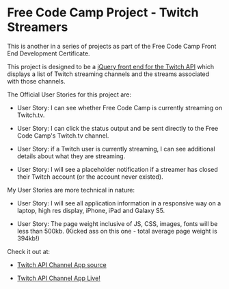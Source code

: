#   Free Code Camp Project - Twitch Streamers

This is another in a series of projects as part of the Free Code Camp Front End Development Certificate.

This project is designed to be a [jQuery front end for the Twitch API](https://www.freecodecamp.com/en/challenges/intermediate-front-end-development-projects/use-the-twitchtv-json-api) which displays a list of Twitch streaming channels and the streams associated with those channels.

The Official User Stories for this project are:

* User Story: I can see whether Free Code Camp is currently streaming on Twitch.tv.

* User Story: I can click the status output and be sent directly to the Free Code Camp's Twitch.tv channel.

* User Story: if a Twitch user is currently streaming, I can see additional details about what they are streaming.

* User Story: I will see a placeholder notification if a streamer has closed their Twitch account (or the account never existed).

My User Stories are more technical in nature:

* User Story: I will see all application information in a responsive way on a laptop, high res display, iPhone, iPad and Galaxy S5.

* User Story: The page weight inclusive of JS, CSS, images, fonts will be less than 500kb. (Kicked ass on this one - total average page weight is 394kb!)

Check it out at:

* [Twitch API Channel App source](https://github.com/ricmclaughlin/fcc_twitchtv)

* [Twitch API Channel App Live!](http://ric.mclaughlin.today/fcc_twitchtv)
